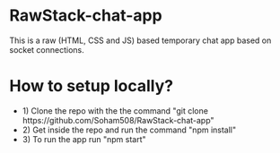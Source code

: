 # RawStack-chat-app
This is a raw (HTML, CSS and JS) based temporary chat app based on socket connections.

<h1> How to setup locally?</h1>

<ul>
  <li> 1) Clone the repo with the the command "git clone https://github.com/Soham508/RawStack-chat-app" </li>
  <li> 2) Get inside the repo and run the command "npm install"</li>
  <li> 3) To run the app run "npm start"</li>
</ul>
